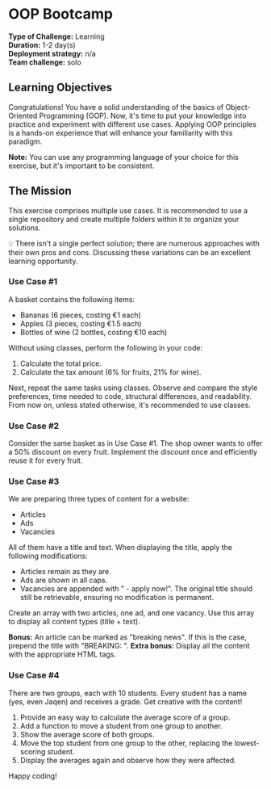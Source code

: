 # OOP Bootcamp

**Type of Challenge:** Learning  
**Duration:** 1-2 day(s)  
**Deployment strategy:** n/a  
**Team challenge:** solo

## Learning Objectives

Congratulations! You have a solid understanding of the basics of Object-Oriented Programming (OOP). Now, it's time to put your knowledge into practice and experiment with different use cases. Applying OOP principles is a hands-on experience that will enhance your familiarity with this paradigm.

**Note:** You can use any programming language of your choice for this exercise, but it's important to be consistent.

## The Mission

This exercise comprises multiple use cases. It is recommended to use a single repository and create multiple folders within it to organize your solutions.

💡 There isn't a single perfect solution; there are numerous approaches with their own pros and cons. Discussing these variations can be an excellent learning opportunity.

### Use Case #1

A basket contains the following items:

- Bananas (6 pieces, costing €1 each)
- Apples (3 pieces, costing €1.5 each)
- Bottles of wine (2 bottles, costing €10 each)

Without using classes, perform the following in your code:

1. Calculate the total price.
2. Calculate the tax amount (6% for fruits, 21% for wine).

Next, repeat the same tasks using classes. Observe and compare the style preferences, time needed to code, structural differences, and readability. From now on, unless stated otherwise, it's recommended to use classes.

### Use Case #2

Consider the same basket as in Use Case #1. The shop owner wants to offer a 50% discount on every fruit. Implement the discount once and efficiently reuse it for every fruit.

### Use Case #3

We are preparing three types of content for a website:

- Articles
- Ads
- Vacancies

All of them have a title and text. When displaying the title, apply the following modifications:

- Articles remain as they are.
- Ads are shown in all caps.
- Vacancies are appended with " - apply now!". The original title should still be retrievable, ensuring no modification is permanent.

Create an array with two articles, one ad, and one vacancy. Use this array to display all content types (title + text).

**Bonus:** An article can be marked as "breaking news". If this is the case, prepend the title with "BREAKING: ". **Extra bonus:** Display all the content with the appropriate HTML tags.

### Use Case #4

There are two groups, each with 10 students. Every student has a name (yes, even Jaqen) and receives a grade. Get creative with the content!

1. Provide an easy way to calculate the average score of a group.
2. Add a function to move a student from one group to another.
3. Show the average score of both groups.
4. Move the top student from one group to the other, replacing the lowest-scoring student.
5. Display the averages again and observe how they were affected.

Happy coding!
